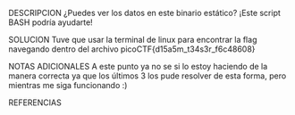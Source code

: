 
DESCRIPCION
 ¿Puedes ver los datos en este binario estático? ¡Este script BASH podría ayudarte!
 
SOLUCION
Tuve que usar la terminal de linux para encontrar la flag navegando dentro del archivo
picoCTF{d15a5m_t34s3r_f6c48608}

NOTAS ADICIONALES
A este punto ya no se si lo estoy haciendo de la manera correcta ya que los últimos 3 los pude resolver de esta forma, pero mientras me siga funcionando :)

REFERENCIAS
